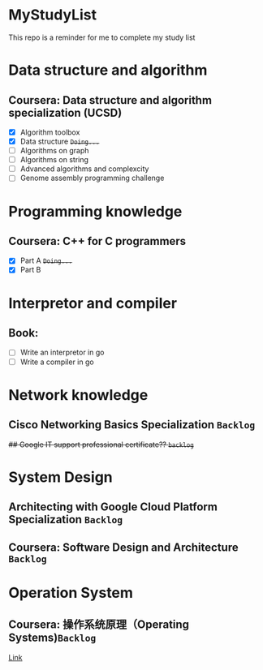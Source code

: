 # MyStudyList 
This repo is a reminder for me to complete my study list

# Data structure and algorithm

## Coursera: Data structure and algorithm specialization (UCSD)
  - [x] Algorithm toolbox
  - [x] Data structure ~~`Doing...`~~
  - [ ] Algorithms on graph
  - [ ] Algorithms on string
  - [ ] Advanced algorithms and complexcity
  - [ ] Genome assembly programming challenge 

# Programming knowledge

## Coursera: C++ for C programmers

  - [x] Part A ~~`Doing...`~~
  - [x] Part B

# Interpretor and compiler

## Book: 

  - [ ] Write an interpretor in go
  - [ ] Write a compiler in go
  
# Network knowledge

## Cisco Networking Basics Specialization `Backlog`

~~## Google IT support professional certificate?? `backlog`~~

# System Design

## Architecting with Google Cloud Platform Specialization `Backlog`

## Coursera: Software Design and Architecture `Backlog`

# Operation System

## Coursera: 操作系统原理（Operating Systems)`Backlog`
  [Link](https://www.coursera.org/learn/os-pku)
